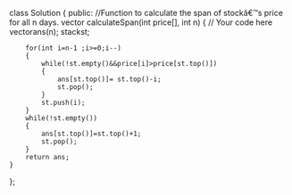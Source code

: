 class Solution
{
    public:
    //Function to calculate the span of stockâ€™s price for all n days.
    vector <int> calculateSpan(int price[], int n)
    {
       // Your code here
       vector<int>ans(n);
        stack<int>st;
        
        for(int i=n-1 ;i>=0;i--)
        {
            while(!st.empty()&&price[i]>price[st.top()])
            {
                ans[st.top()]= st.top()-i;
                st.pop();
            }
            st.push(i);
        }
        while(!st.empty())
        {
            ans[st.top()]=st.top()+1;
            st.pop();
        }
        return ans;
    }
};
